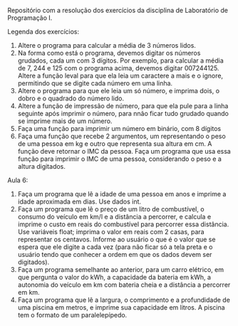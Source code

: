 Repositório com a resolução dos exercícios da disciplina de Laboratório de Programação I.



Legenda dos exercícios:

1. Altere o programa para calcular a média de 3 números lidos.
2. Na forma como está o programa, devemos digitar os números grudados, cada um com 3 dígitos. Por exemplo, para calcular a média de 7, 244 e 125 com o programa acima, devemos digitar 007244125. Altere a função leval para que ela leia um caractere a mais e o ignore, permitindo que se digite cada número em uma linha.
3. Altere o programa para que ele leia um só número, e imprima dois, o dobro e o quadrado do número lido.
4. Altere a função de impressão de número, para que ela pule para a linha seguinte após imprimir o número, para nnão ficar tudo grudado quando se imprime mais de um número.
5. Faça uma função para imprimir um número em binário, com 8 dígitos
6. Faça uma função que recebe 2 argumentos, um representando o peso de uma pessoa em kg e outro que representa sua altura em cm. A função deve retornar o IMC da pessoa. Faça um programa que usa essa função para imprimir o IMC de uma pessoa, considerando o peso e a altura digitados.

 Aula 6: 
1. Faça um programa que lê a idade de uma
pessoa em anos e imprime a idade aproximada em dias. Use dados int.
2. Faça um programa que lê o preço de um litro de combustível, o consumo do veículo em km/l e a distância a percorrer, e calcula e imprime o custo em reais do combustível para percorrer essa distância. Use variáveis float; imprima o valor em reais com 2 casas, para representar os centavos. Informe ao usuário o que é o valor que se espera que ele digite a cada vez (para não ficar só a tela preta e o usuário tendo que conhecer a ordem em que os dados devem ser digitados).
3. Faça um programa semelhante ao anterior, para um carro elétrico, em que pergunta o valor do kWh, a capacidade da bateria em kWh, a autonomia do veículo em km com bateria cheia e a distância a percorrer em km.
4. Faça um programa que lê a largura, o comprimento e a profundidade de uma piscina em metros, e imprime sua capacidade em litros. A piscina tem o formato de um paralelepípedo.

